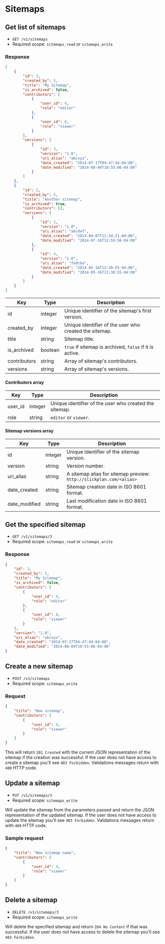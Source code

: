 # Sitemaps

## Get list of sitemaps

* `GET /v1/sitemaps`
* Required scope: `sitemaps_read` or `sitemaps_write`

### Response
``` json
[
    {
        "id": 3,
        "created_by": 5,
        "title": "My Sitemap",
        "is_archived": false,
        "contributors": [
            {
                "user_id": 4,
                "role": "editor"
            },
            {
                "user_id": 8,
                "role": "viewer"
            }
        ],
        "versions": [
            {
                "id": 3,
                "version": "1.0",
                "uri_alias": "abcxyz",
                "date_created": "2014-07-17T04:47:44-04:00",
                "date_modified": "2014-08-04T10:55:06-04:00"
            }
        ]
    },
    {
        "id": 2,
        "created_by": 5,
        "title": "Another sitemap",
        "is_archived": true,
        "contributors": [],
        "versions": [
            {
                "id": 2,
                "version": "1.0",
                "uri_alias": "abcdef",
                "date_created": "2014-04-07T11:34:21-04:00",
                "date_modified": "2014-07-16T12:59:56-04:00"
            },
            {
                "id": 4,
                "version": "2.0",
                "uri_alias": "fedcba",
                "date_created": "2014-05-16T13:30:55-04:00",
                "date_modified": "2014-05-16T13:30:55-04:00"
            }
        ]
    }
]
```
Key | Type | Description
--- | --- | ---
id | integer | Unique identifier of the sitemap's first version.
created_by | integer | Unique identifier of the user who created the sitemap.
title | string | Sitemap title.
is_archived | boolean | `true` if sitemap is archived, `false` if it is active.
contributors | string | Array of sitemap's contributors.
versions | string | Array of sitemap's versions.

#### Contributors array
Key | Type | Description
--- | --- | ---
user_id | integer | Unique identifier of the user who created the sitemap.
role | string | `editor` or `viewer`.

#### Sitemap versions array
Key | Type | Description
--- | --- | ---
id | integer | Unique identifier of the sitemap version.
version | string | Version number.
uri_alias | string | A sitemap alias for sitemap preview: `http://slickplan.com/<alias>`
date_created | string | Sitemap creation date in ISO 8601 format.
date_modified | string | Last modification date in ISO 8601 format.

## Get the specified sitemap

* `GET /v1/sitemaps/3`
* Required scope: `sitemaps_read` or `sitemaps_write`

### Response
``` json
{
    "id": 3,
    "created_by": 5,
    "title": "My Sitemap",
    "is_archived": false,
    "contributors": [
        {
            "user_id": 4,
            "role": "editor"
        },
        {
            "user_id": 8,
            "role": "viewer"
        }
    ],
    "version": "1.0",
    "uri_alias": "abcxyz",
    "date_created": "2014-07-17T04:47:44-04:00",
    "date_modified": "2014-08-04T10:55:06-04:00"
}
```

## Create a new sitemap

* `POST /v1/sitemaps`
* Required scope: `sitemaps_write`

### Request
``` json
{
    "title": "New sitemap",
    "contributors": [
        {
            "user_id": 4,
            "role": "viewer"
        }
    ]
}
```

This will return `201 Created` with the current JSON representation of the sitemap if the creation was successful. If the user does not have access to create a sitemap you'll see `403 Forbidden`. Validations messages return with `400` HTTP code.

## Update a sitemap

* `PUT /v1/sitemaps/3`
* Required scope: `sitemaps_write`

Will update the sitemap from the parameters passed and return the JSON representation of the updated sitemap. If the user does not have access to update the sitemap you'll see `403 Forbidden`. Validations messages return with `400` HTTP code.

### Sample request
``` json
{
    "title": "New sitemap name",
    "contributors": [
        {
            "user_id": 4,
            "role": "viewer"
        }
    ]
}
```

## Delete a sitemap

* `DELETE /v1/sitemaps/3`
* Required scope: `sitemaps_write`

Will delete the specified sitemap and return `204 No Content` if that was successful. If the user does not have access to delete the sitemap you'll see `403 Forbidden`.